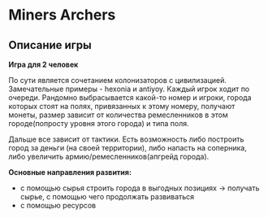 # Miners Archers
Описание игры
----------------
**Игра для 2 человек**

По сути является сочетанием колонизаторов с 
цивилизацией. Замечательные примеры - hexonia и antiyoy.
Каждый игрок ходит по очереди. Рандомно выбрасывается какой-то номер и игроки, города которых стоят на полях, привязанных к этому номеру,
получают монеты, размер зависит от количества ремесленников в этом городе(попросту уровня этого города) и типа поля.

Дальше все зависит от тактики. Есть возможность либо построить
город за деньги (на своей территории),
либо напасть на соперника, либо увеличить армию/ремесленников(апгрейд 
города).

**Основные направления развития:**
- с помощью сырья строить города в выгодных позициях → получать сырье, с
помощью чего продолжать развиваться
- с помощью ресурсов 
